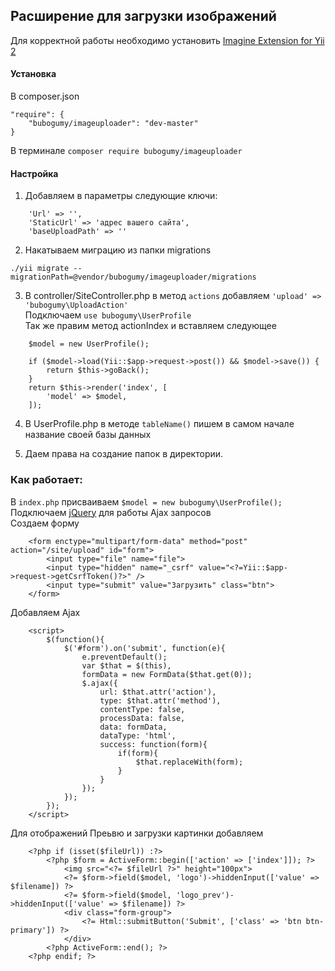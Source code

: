 ## Расширение для загрузки изображений
Для корректной работы необходимо установить [Imagine Extension for Yii 2](http://www.yiiframework.com/doc-2.0/ext-imagine-index.html)  

#### Установка  
В composer.json  
```
"require": {
    "bubogumy/imageuploader": "dev-master"
}
```  
В терминале ``composer require bubogumy/imageuploader``  

#### Настройка  

1. Добавляем в параметры следующие ключи:

````
    'Url' => '',
    'StaticUrl' => 'адрес вашего сайта',
    'baseUploadPath' => ''
````  
2. Накатываем миграцию из папки migrations
```
./yii migrate --migrationPath=@vendor/bubogumy/imageuploader/migrations
```

3. В controller/SiteController.php в метод ``actions`` добавляем ``'upload' => 'bubogumy\UploadAction'``  
Подключаем ``use bubogumy\UserProfile``  
Так же правим метод actionIndex и вставляем следующее  
````
    $model = new UserProfile();
    
    if ($model->load(Yii::$app->request->post()) && $model->save()) {
        return $this->goBack();
    }
    return $this->render('index', [
        'model' => $model,
    ]);
````
4. В UserProfile.php в методе ``tableName()`` пишем в самом начале название своей базы данных  

5. Даем права на создание папок в директории.  

### Как работает:  
В ``index.php`` присваиваем ``$model = new bubogumy\UserProfile();``  
Подключаем [jQuery](https://jquery.com/) для работы Ajax запросов  
Создаем форму  
````
    <form enctype="multipart/form-data" method="post" action="/site/upload" id="form">
        <input type="file" name="file">
        <input type="hidden" name="_csrf" value="<?=Yii::$app->request->getCsrfToken()?>" />
        <input type="submit" value="Загрузить" class="btn">
    </form>
````  
Добавляем Ajax  
````
    <script>
        $(function(){
            $('#form').on('submit', function(e){
                e.preventDefault();
                var $that = $(this),
                formData = new FormData($that.get(0));
                $.ajax({
                    url: $that.attr('action'),
                    type: $that.attr('method'),
                    contentType: false,
                    processData: false,
                    data: formData,
                    dataType: 'html',
                    success: function(form){
                        if(form){
                            $that.replaceWith(form);
                        }
                    }
                });
            });
        });
    </script>
````  
Для отображений Преьвю и загрузки картинки добавляем 

````
    <?php if (isset($fileUrl)) :?>
        <?php $form = ActiveForm::begin(['action' => ['index']]); ?>
            <img src="<?= $fileUrl ?>" height="100px">
            <?= $form->field($model, 'logo')->hiddenInput(['value' => $filename]) ?>
            <?= $form->field($model, 'logo_prev')->hiddenInput(['value' => $filename]) ?>
            <div class="form-group">
                <?= Html::submitButton('Submit', ['class' => 'btn btn-primary']) ?>
            </div>
        <?php ActiveForm::end(); ?>
    <?php endif; ?>
````


